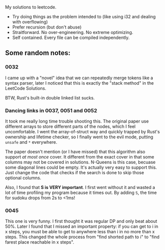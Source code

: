 My solutions to leetcode.

- Try doing things as the problem intended to (like using i32 and dealing with overflowing)
- Prefer recursion (but don't abuse)
- Straitforward. No over-engineering. No extreme optimizing.
- Self contained. Every file can be compiled independently.

## Some random notes:

### 0032

I came up with a "novel" idea that we can repeatedly merge tokens like a syntax parser, later I noticed that this is
exactly the "stack method" in the LeetCode Solutions.

BTW, Rust's built-in double linked list sucks.

### Dancing links in 0037, 0051 and 0052

It took me really long time trouble shooting this. The original paper use different arrays to store different parts of
the nodes, which I feel uncomfortable. I went the array-of-struct way and quickly trapped by Rust's ownership and
lifetime checker, so I finally went to the evil mode, putting `unsafe` and `*` everywhere.

The paper doesn't mention (or I have missed) that this algorithm also support *at most once* cover. It different from
the exact cover in that some columns may not be covered in solutions. N-Queens is this case, becuase some diagonal lines
could be empty. It's actually very easy to support this. Just change the code that checks if the search is done to skip
those optional columns.

Also, I found that **S is VERY important**. I first went without it and wasted a lot of time profiling my program because
it times out. By adding `S`, the time for sudoku drops from 2s to <1ms!

### 0045

This one is very funny. I first thought it was regular DP and only beat about 50%. Later I found that I missed an
important property: if you can get to i in x steps, you must be able to get to anywhere less than i in no more than x
steps. This changed the whole process from "find shorted path to i" to "find farest place reachable in x steps".

